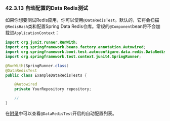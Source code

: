 ### 42.3.13 自动配置的Data Redis测试

如果你想要测试Redis应用，你可以使用`@DataRedisTest`。默认的，它将会扫描`@RedisHash`类和配置Spring Data Redis仓库。常规的`@Component`bean将不会加载进`ApplicationContext`：
```java
import org.junit.runner.RunWith;
import org.springframework.beans.factory.annotation.Autowired;
import org.springframework.boot.test.autoconfigure.data.redis.DataRedisTest;
import org.springframework.test.context.junit4.SpringRunner;

@RunWith(SpringRunner.class)
@DataRedisTest
public class ExampleDataRedisTests {

    @Autowired
    private YourRepository repository;

    //
}
```
在[附录](https://docs.spring.io/spring-boot/docs/2.0.0.M7/reference/htmlsingle/#test-auto-configuration)中可以查看`@DataRedisTest`开启的自动配置列表。